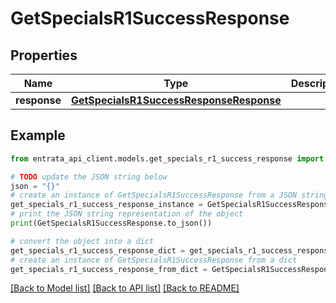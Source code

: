 # GetSpecialsR1SuccessResponse


## Properties

Name | Type | Description | Notes
------------ | ------------- | ------------- | -------------
**response** | [**GetSpecialsR1SuccessResponseResponse**](GetSpecialsR1SuccessResponseResponse.md) |  | 

## Example

```python
from entrata_api_client.models.get_specials_r1_success_response import GetSpecialsR1SuccessResponse

# TODO update the JSON string below
json = "{}"
# create an instance of GetSpecialsR1SuccessResponse from a JSON string
get_specials_r1_success_response_instance = GetSpecialsR1SuccessResponse.from_json(json)
# print the JSON string representation of the object
print(GetSpecialsR1SuccessResponse.to_json())

# convert the object into a dict
get_specials_r1_success_response_dict = get_specials_r1_success_response_instance.to_dict()
# create an instance of GetSpecialsR1SuccessResponse from a dict
get_specials_r1_success_response_from_dict = GetSpecialsR1SuccessResponse.from_dict(get_specials_r1_success_response_dict)
```
[[Back to Model list]](../README.md#documentation-for-models) [[Back to API list]](../README.md#documentation-for-api-endpoints) [[Back to README]](../README.md)


